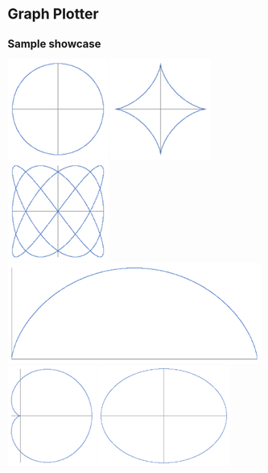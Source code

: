 # Graph Plotter

## Sample showcase

<img src="./f/result_20240203-015724942879.png" height=200px>
<img src="./f/result_20240203-015724648141.png" height=200px>
<img src="./f/result_20240203-015725692657.png" height=200px>

<img src="./f/result_20240203-015725054879.png" height=200px>

<img src="./f/result_20240203-015724787773.png" height=200px>
<img src="./f/result_20240203-015725383148.png" height=200px>

